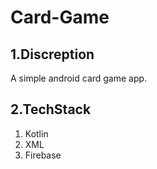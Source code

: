 # Card-Game
## 1.Discreption
A simple android card game app.

## 2.TechStack
  1. Kotlin
  2. XML
  3. Firebase

